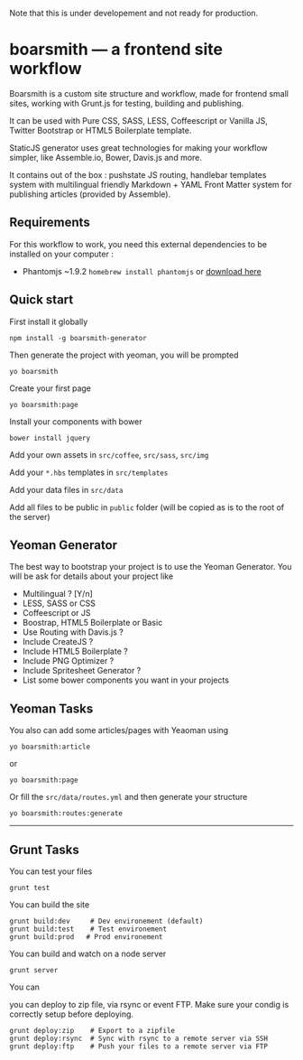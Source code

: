 Note that this is under developement and not ready for production.

# boarsmith — a frontend site workflow

Boarsmith is a custom site structure and workflow, made for frontend small sites, working with Grunt.js for testing, building and publishing.

It can be used with Pure CSS, SASS, LESS, Coffeescript or Vanilla JS, Twitter Bootstrap or HTML5 Boilerplate template.

StaticJS generator uses great technologies for making your workflow simpler, like Assemble.io, Bower, Davis.js and more.

It contains out of the box : pushstate JS routing, handlebar templates system with multilingual friendly Markdown + YAML Front Matter system for publishing articles (provided by Assemble).

## Requirements

For this workflow to work, you need this external dependencies to be installed on your computer :

* Phantomjs ~1.9.2 `homebrew install phantomjs` or [download here](http://phantomjs.org/download.html)

## Quick start

First install it globally

	npm install -g boarsmith-generator
	
Then generate the project with yeoman, you will be prompted

    yo boarsmith
    
Create your first page

    yo boarsmith:page
    
Install your components with bower

	bower install jquery
	
Add your own assets in `src/coffee`, `src/sass`, `src/img`

Add your `*.hbs` templates in `src/templates`

Add your data files in `src/data`

Add all files to be public in `public` folder (will be copied as is to the root of the server)


## Yeoman Generator

The best way to bootstrap your project is to use the Yeoman Generator. You will be ask for details about your project like

* Multilingual ? [Y/n]
* LESS, SASS or CSS
* Coffeescript or JS
* Boostrap, HTML5 Boilerplate or Basic
* Use Routing with Davis.js ?
* Include CreateJS ?
* Include HTML5 Boilerplate ?
* Include PNG Optimizer ?
* Include Spritesheet Generator ?
* List some bower components you want in your projects


## Yeoman Tasks

You also can add some articles/pages with Yeaoman using

    yo boarsmith:article
    
or

    yo boarsmith:page
    
Or fill the `src/data/routes.yml` and then generate your structure

	yo boarsmith:routes:generate
    
----

## Grunt Tasks

You can test your files

	grunt test
	
You can build the site

	grunt build:dev 	# Dev environement (default)
	grunt build:test	# Test environement
	grunt build:prod   # Prod environement
	
You can build and watch on a node server

	grunt server

You can 

you can deploy to zip file, via rsync or event FTP. Make sure your condig is correctly setup before deploying.

	grunt deploy:zip 	# Export to a zipfile
	grunt deploy:rsync	# Sync with rsync to a remote server via SSH
	grunt deploy:ftp 	# Push your files to a remote server via FTP




